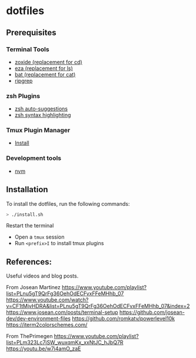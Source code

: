 # dotfiles

## Prerequisites

### Terminal Tools

- [zoxide (replacement for cd)](https://github.com/ajeetdsouza/zoxide?tab=readme-ov-file#installation)
- [eza (replacement for ls)](https://github.com/eza-community/eza/blob/main/INSTALL.md)
- [bat (replacement for cat)](https://github.com/sharkdp/bat?tab=readme-ov-file#installation)
- [ripgrep](https://github.com/BurntSushi/ripgrep#installation)

### zsh Plugins
- [zsh auto-suggestions](https://github.com/zsh-users/zsh-autosuggestions/blob/master/INSTALL.md#oh-my-zsh)
- [zsh syntax highlighting](https://github.com/zsh-users/zsh-syntax-highlighting/blob/master/INSTALL.md#oh-my-zsh)

### Tmux Plugin Manager
- [Install](https://github.com/tmux-plugins/tpm)

### Development tools
- [nvm](https://github.com/nvm-sh/nvm)

## Installation

To install the dotfiles, run the following commands:

```bash
> ./install.sh
```

Restart the terminal
- Open a `tmux` session
- Run `<prefix>I` to install tmux plugins


## References:

Useful videos and blog posts.

From Josean Martinez
https://www.youtube.com/playlist?list=PLnu5gT9QrFg36OehOdECFvxFFeMHhb_07
https://www.youtube.com/watch?v=CF1tMjvHDRA&list=PLnu5gT9QrFg36OehOdECFvxFFeMHhb_07&index=2
https://www.josean.com/posts/terminal-setup
https://github.com/josean-dev/dev-environment-files
https://github.com/romkatv/powerlevel10k
https://iterm2colorschemes.com/

From ThePrimegen
https://www.youtube.com/playlist?list=PLm323Lc7iSW_wuxqmKx_xxNtJC_hJbQ7R
https://youtu.be/w7i4amO_zaE
